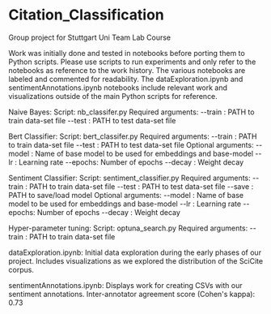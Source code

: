# Citation_Classification
Group project for Stuttgart Uni Team Lab Course

Work was initially done and tested in notebooks before porting them to Python scripts. Please use scripts to run experiments and only refer to the notebooks as reference to the work history. The various notebooks are labeled and commented for readability. The dataExploration.ipynb and sentimentAnnotations.ipynb notebooks include relevant work and visualizations outside of the main Python scripts for reference.

Naive Bayes:
Script: nb_classifer.py
Required arguments:
    --train : PATH to train data-set file
    --test  : PATH to test data-set file

Bert Classifier:
Script: bert_classifer.py
Required arguments:
    --train : PATH to train data-set file
    --test  : PATH to test data-set file
Optional arguments:
    --model : Name of base model to be used for embeddings and base-model
    --lr    : Learning rate
    --epochs: Number of epochs
    --decay : Weight decay

Sentiment Classifier:
Script: sentiment_classifier.py
Required arguments:
    --train : PATH to train data-set file
    --test  : PATH to test data-set file
    --save  : PATH to save/load model 
Optional arguments:
    --model : Name of base model to be used for embeddings and base-model
    --lr    : Learning rate
    --epochs: Number of epochs
    --decay : Weight decay

Hyper-parameter tuning:
Script: optuna_search.py
Required arguments:
    --train : PATH to train data-set file
    
dataExploration.ipynb:
Initial data exploration during the early phases of our project.
Includes visualizations as we explored the distribution of the SciCite corpus.

sentimentAnnotations.ipynb:
Displays work for creating CSVs with our sentiment annotations.
Inter-annotator agreement score (Cohen's kappa): 0.73
